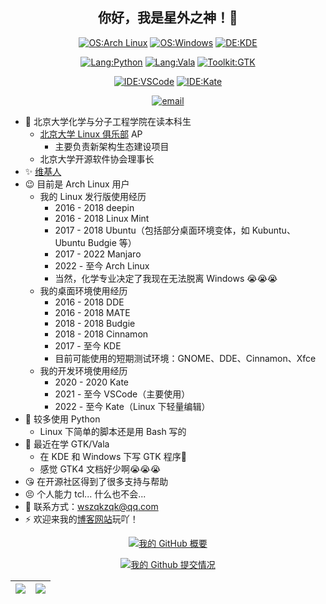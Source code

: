 <div align="center">

## 你好，我是星外之神！👋

[![OS:Arch Linux](https://img.shields.io/badge/OS-Arch%20Linux-blue?style=flat-square&logo=arch-linux)](https://archlinux.org)
[![OS:Windows](https://img.shields.io/badge/OS-Windows-blue?style=flat-square&logo=Windows)](https://windows.com)
[![DE:KDE](https://img.shields.io/badge/DE-KDE-blue?style=flat-square&logo=KDE)](https://www.kde.org)

[![Lang:Python](https://img.shields.io/badge/Lang-Python-blue?style=flat-square&logo=python)](https://www.python.org/)
[![Lang:Vala](https://img.shields.io/badge/Lang-Vala-blue?style=flat-square&logo=vala)](https://vala.dev/)
[![Toolkit:GTK](https://img.shields.io/badge/Toolkit-GTK-blue?style=flat-square&logo=gtk)](https://www.gtk.org/)

[![IDE:VSCode](https://img.shields.io/badge/IDE-VSCode-blue?style=flat-square&logo=visualstudiocode)](https://code.visualstudio.com/)
[![IDE:Kate](https://img.shields.io/badge/IDE-Kate-blue?style=flat-square&logo=kate)](https://kate-editor.org)

[![email](https://img.shields.io/badge/Email-wszqkzqk@qq.com-blue?style=flat-square&logo=gmail)](mailto:wszqkzqk@qq.com)

</div>

- 🧪 北京大学化学与分子工程学院在读本科生
  - [北京大学 Linux 俱乐部](https://github.com/lcpu-club) AP
    - 主要负责新架构生态建设项目
  - 北京大学开源软件协会理事长
- ✨ [维基人](https://www.wikipedia.org/)
- 😉 目前是 Arch Linux 用户
  - 我的 Linux 发行版使用经历
    - 2016 - 2018 deepin
    - 2016 - 2018 Linux Mint
    - 2017 - 2018 Ubuntu（包括部分桌面环境变体，如 Kubuntu、Ubuntu Budgie 等）
    - 2017 - 2022 Manjaro
    - 2022 - 至今 Arch Linux
    - 当然，化学专业决定了我现在无法脱离 Windows 😭😭😭
  - 我的桌面环境使用经历
    - 2016 - 2018 DDE
    - 2016 - 2018 MATE
    - 2018 - 2018 Budgie
    - 2018 - 2018 Cinnamon
    - 2017 - 至今 KDE
    - 目前可能使用的短期测试环境：GNOME、DDE、Cinnamon、Xfce
  - 我的开发环境使用经历
    - 2020 - 2020 Kate
    - 2021 - 至今 VSCode（主要使用）
    - 2022 - 至今 Kate（Linux 下轻量编辑）
- 🐍 较多使用 Python
  - Linux 下简单的脚本还是用 Bash 写的
- 👣 最近在学 GTK/Vala
  - 在 KDE 和 Windows 下写 GTK 程序🤣
  - 感觉 GTK4 文档好少啊😭😭😭
- 😘 在开源社区得到了很多支持与帮助
- 😣 个人能力 tcl... 什么也不会...
- 💬 联系方式：wszqkzqk@qq.com
- ⚡ 欢迎来我的[博客网站](https://wszqkzqk.github.io/)玩吖！

<div align="center">

[![我的 GitHub 概要](https://github-readme-stats.vercel.app/api?username=wszqkzqk&bg_color=0D1117&text_color=FFFFFF&count_private=true&show_icons=true&hide_border=true&include_all_commits=true)](https://github.com/wszqkzqk)

[![我的 Github 提交情况](http://github-profile-summary-cards.vercel.app/api/cards/profile-details?username=wszqkzqk&theme=github_dark)](https://github.com/wszqkzqk)

|[![](http://github-profile-summary-cards.vercel.app/api/cards/most-commit-language?username=wszqkzqk&theme=github_dark)](https://github.com/wszqkzqk)|[![](http://github-profile-summary-cards.vercel.app/api/cards/productive-time?username=wszqkzqk&theme=github_dark&utcOffset=8)](https://github.com/wszqkzqk)|
|---|---|

</div>
